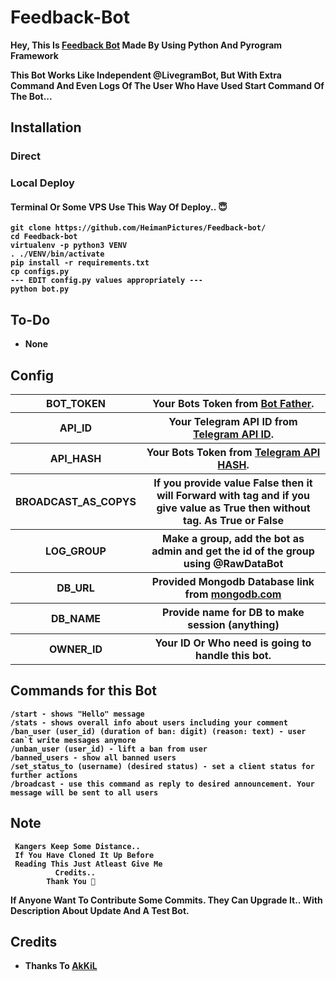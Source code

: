 # Feedback-Bot  

  <b>Hey, This Is [Feedback Bot](/) Made By Using Python And Pyrogram Framework


  This Bot Works Like Independent @LivegramBot, But With Extra Command And Even Logs Of The User Who Have Used Start Command Of The Bot... 

## Installation

### Direct

  
### Local Deploy 

#### Terminal Or Some VPS Use This Way Of Deploy.. 😇
```
git clone https://github.com/HeimanPictures/Feedback-bot/
cd Feedback-bot
virtualenv -p python3 VENV
. ./VENV/bin/activate
pip install -r requirements.txt
cp configs.py
--- EDIT config.py values appropriately ---
python bot.py
```

## To-Do

- None


## Config

<table align='center'>
    <tr>
        <th>BOT_TOKEN</th>
        <th>Your Bots Token from <a href='https://telegram.me/BotFather/'>Bot Father</a>.</th>
    </tr>
    <tr>
        <th>API_ID</th>
        <th>Your Telegram API ID from <a href='https://my.telegram.org/'>Telegram API ID</a>.</th>
    </tr>
    <tr>
        <th>API_HASH</th>
        <th>Your Bots Token from <a href='https://my.telegram.org/'>Telegram API HASH</a>.</th>
    </tr>
    <tr>
        <th>BROADCAST_AS_COPYS</th>
        <th>If you provide value False then it will Forward with tag and if you give value as True then without tag. As True or False</th>
    </tr>
    <tr>
        <th>LOG_GROUP</th>
        <th>Make a group, add the bot as admin and get the id of the group using @RawDataBot</th>
    </tr>
    <tr>
        <th>DB_URL</th>
      <th>Provided Mongodb Database link from <a href="mongodb.com">mongodb.com</a></th>
    </tr>
    <tr>
        <th>DB_NAME</th>
        <th>Provide name for DB to make session (anything)</th>
    </tr>
    <tr>
        <th>OWNER_ID</th>
        <th>Your ID Or Who need is going to handle this bot.</th>
    </tr>
<table>
  
## Commands for this Bot

```command
/start - shows "Hello" message
/stats - shows overall info about users including your comment
/ban_user (user_id) (duration of ban: digit) (reason: text) - user can`t write messages anymore
/unban_user (user_id) - lift a ban from user
/banned_users - show all banned users
/set_status_to (username) (desired status) - set a client status for further actions
/broadcast - use this command as reply to desired announcement. Your message will be sent to all users

```

## Note
     Kangers Keep Some Distance.. 
     If You Have Cloned It Up Before 
     Reading This Just Atleast Give Me 
              Credits..
            Thank You 🥰


<b>If Anyone Want To Contribute Some Commits. They Can Upgrade It.. With Description About Update And A Test Bot.</b>

## Credits

- Thanks To <b>[AkKiL](https://telegram.dog/HeimanCreation/)</b> 
